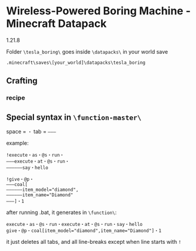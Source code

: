 # Wireless-Powered Boring Machine - Minecraft Datapack

1.21.8

Folder `\tesla_boring\` goes inside `\datapacks\` in your world save
```
.minecraft\saves\[your_world]\datapacks\tesla_boring
```


## Crafting
### recipe




## Special syntax in `\function-master\`

space = `・`
tab = `———`

example:
```
!execute・as・@s・run・
———execute・at・@s・run・
——————say・hello

!give・@p・
———coal[
——————item_model="diamond",
——————item_name="Diamond"
———]・1
```
after running .bat, it generates in `\function\`:
```
execute・as・@s・run・execute・at・@s・run・say・hello
give・@p・coal[item_model="diamond",item_name="Diamond"]・1
```
it just deletes all tabs, and all line-breaks except when line starts with `!`